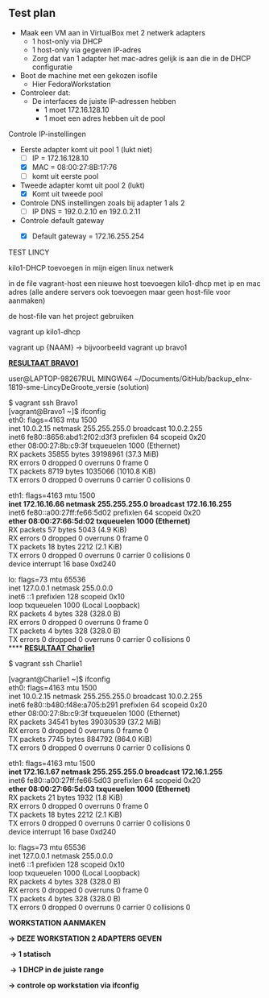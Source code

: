 ## Test plan 

- Maak een VM aan in VirtualBox met 2 netwerk adapters 
  - 1 host-only via DHCP
  - 1 host-only via gegeven IP-adres
  - Zorg dat van 1 adapter het mac-adres gelijk is aan die in de DHCP configuratie
- Boot de machine met een gekozen isofile
  - Hier FedoraWorkstation
- Controleer dat:
  - De interfaces de juiste IP-adressen hebben
    - 1 moet 172.16.128.10
    - 1 moet een adres hebben uit de pool






Controle IP-instellingen



- Eerste adapter komt uit pool 1 (lukt niet)
  - [ ] IP = 172.16.128.10
  - [x] MAC = 08:00:27:8B:17:76
  - [ ] komt uit eerste pool
- Tweede adapter komt uit pool 2 (lukt)
  - [x] Komt uit tweede pool
- Controle DNS instellingen zoals bij adapter 1 als 2
  - [ ] IP DNS = 192.0.2.10 en 192.0.2.11
- Controle default gateway
  - [x] Default gateway = 172.16.255.254





TEST LINCY

kilo1-DHCP toevoegen in mijn eigen linux netwerk

in de file vagrant-host een nieuwe host toevoegen kilo1-dhcp met ip en mac adres (alle andere servers ook toevoegen maar geen host-file voor aanmaken)

de host-file van het project gebruiken 

vagrant up kilo1-dhcp

vagrant up {NAAM} -> bijvoorbeeld vagrant up bravo1

**<u>RESULTAAT BRAVO1</u>**

user@LAPTOP-98267RUL MINGW64 ~/Documents/GitHub/backup_elnx-1819-sme-LincyDeGroote_versie (solution)                                                                        

$ vagrant ssh Bravo1                                                                                                                                                        
[vagrant@Bravo1 ~]$ ifconfig                                                                                                                                                
eth0: flags=4163  mtu 1500                                                                                                                  
        inet 10.0.2.15  netmask 255.255.255.0  broadcast 10.0.2.255                                                                                                         
        inet6 fe80::8656:abd1:2f02:d3f3  prefixlen 64  scopeid 0x20                                                                                                   
        ether 08:00:27:8b:c9:3f  txqueuelen 1000  (Ethernet)                                                                                                                
        RX packets 35855  bytes 39198961 (37.3 MiB)                                                                                                                         
        RX errors 0  dropped 0  overruns 0  frame 0                                                                                                                         
        TX packets 8719  bytes 1035066 (1010.8 KiB)                                                                                                                         
        TX errors 0  dropped 0 overruns 0  carrier 0  collisions 0                                                                                                          
                                                                                                                                                                            
eth1: flags=4163  mtu 1500                                                                                                                  
        **inet 172.16.16.66  netmask 255.255.255.0  broadcast 172.16.16.255**                                                                                                   
        inet6 fe80::a00:27ff:fe66:5d02  prefixlen 64  scopeid 0x20                                                                                                    
        **ether 08:00:27:66:5d:02  txqueuelen 1000  (Ethernet)**                                                                                                                
        RX packets 57  bytes 5043 (4.9 KiB)                                                                                                                                 
        RX errors 0  dropped 0  overruns 0  frame 0                                                                                                                         
        TX packets 18  bytes 2212 (2.1 KiB)                                                                                                                                 
        TX errors 0  dropped 0 overruns 0  carrier 0  collisions 0                                                                                                          
        device interrupt 16  base 0xd240                                                                                                                                    
                                                                                                                                                                            
lo: flags=73  mtu 65536                                                                                                                                
        inet 127.0.0.1  netmask 255.0.0.0                                                                                                                                   
        inet6 ::1  prefixlen 128  scopeid 0x10                                                                                                                        
        loop  txqueuelen 1000  (Local Loopback)                                                                                                                             
        RX packets 4  bytes 328 (328.0 B)                                                                                                                                   
        RX errors 0  dropped 0  overruns 0  frame 0                                                                                                                         
        TX packets 4  bytes 328 (328.0 B)                                                                                                                                   
        TX errors 0  dropped 0 overruns 0  carrier 0  collisions 0                                                                                                          
                                                                                                                                                                            ****<u></u>
**<u>RESULTAAT Charlie1</u>**

  $ vagrant ssh Charlie1                                                                                                                                                      

[vagrant@Charlie1 ~]$ ifconfig                                                                                                                                              
eth0: flags=4163  mtu 1500                                                                                                                  
        inet 10.0.2.15  netmask 255.255.255.0  broadcast 10.0.2.255                                                                                                         
        inet6 fe80::b480:f48e:a705:b291  prefixlen 64  scopeid 0x20                                                                                                   
        ether 08:00:27:8b:c9:3f  txqueuelen 1000  (Ethernet)                                                                                                                
        RX packets 34541  bytes 39030539 (37.2 MiB)                                                                                                                         
        RX errors 0  dropped 0  overruns 0  frame 0                                                                                                                         
        TX packets 7745  bytes 884792 (864.0 KiB)                                                                                                                           
        TX errors 0  dropped 0 overruns 0  carrier 0  collisions 0                                                                                                          
                                                                                                                                                                            
eth1: flags=4163  mtu 1500                                                                                                                  
        **inet 172.16.1.67  netmask 255.255.255.0  broadcast 172.16.1.255**                                                                                                     
        inet6 fe80::a00:27ff:fe66:5d03  prefixlen 64  scopeid 0x20                                                                                                    
        **ether 08:00:27:66:5d:03  txqueuelen 1000  (Ethernet)**                                                                                                                
        RX packets 21  bytes 1932 (1.8 KiB)                                                                                                                                 
        RX errors 0  dropped 0  overruns 0  frame 0                                                                                                                         
        TX packets 18  bytes 2212 (2.1 KiB)                                                                                                                                 
        TX errors 0  dropped 0 overruns 0  carrier 0  collisions 0                                                                                                          
        device interrupt 16  base 0xd240                                                                                                                                    
                                                                                                                                                                            
lo: flags=73  mtu 65536                                                                                                                                
        inet 127.0.0.1  netmask 255.0.0.0                                                                                                                                   
        inet6 ::1  prefixlen 128  scopeid 0x10                                                                                                                        
        loop  txqueuelen 1000  (Local Loopback)                                                                                                                             
        RX packets 4  bytes 328 (328.0 B)                                                                                                                                   
        RX errors 0  dropped 0  overruns 0  frame 0                                                                                                                         
        TX packets 4  bytes 328 (328.0 B)                                                                                                                                   
        TX errors 0  dropped 0 overruns 0  carrier 0  collisions 0                                                                                                          



**WORKSTATION AANMAKEN** 

**-> DEZE WORKSTATION 2 ADAPTERS GEVEN**

**​	-> 1 statisch**

**​	-> 1 DHCP in de juiste range**

**-> controle op workstation via ifconfig**



  

  